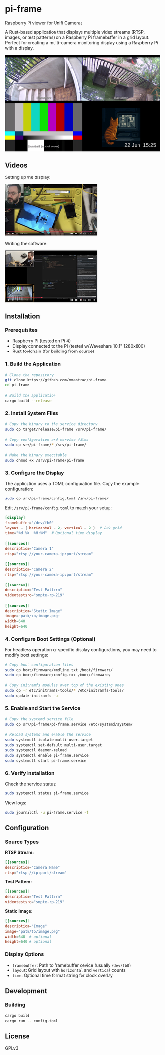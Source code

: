 # pi-frame
Raspberry Pi viewer for Unifi Cameras

A Rust-based application that displays multiple video streams (RTSP, images, or test patterns) on a Raspberry Pi framebuffer in a grid layout. Perfect for creating a multi-camera monitoring display using a Raspberry Pi with a display.

![screenshot](./docs/screenshot.png)

## Videos

Setting up the display:

<a href="https://www.youtube.com/watch?v=QM3KeK8U2nE"><img src="./docs/video1.jpg" width="300" alt="Video 1 thumbnail"></a>

Writing the software:

<a href="https://www.youtube.com/watch?v=UDPTQ9VW_7c"><img src="./docs/video2.jpg" width="300" alt="Video 2 thumbnail"></a>

## Installation

### Prerequisites

- Raspberry Pi (tested on Pi 4)
- Display connected to the Pi (tested w/Waveshare 10.1" 1280x800)
- Rust toolchain (for building from source)

### 1. Build the Application

```bash
# Clone the repository
git clone https://github.com/mmastrac/pi-frame
cd pi-frame

# Build the application
cargo build --release
```

### 2. Install System Files

```bash
# Copy the binary to the service directory
sudo cp target/release/pi-frame /srv/pi-frame/

# Copy configuration and service files
sudo cp srv/pi-frame/* /srv/pi-frame/

# Make the binary executable
sudo chmod +x /srv/pi-frame/pi-frame
```

### 3. Configure the Display

The application uses a TOML configuration file. Copy the example configuration:

```bash
sudo cp srv/pi-frame/config.toml /srv/pi-frame/
```

Edit `/srv/pi-frame/config.toml` to match your setup:

```toml
[display]
framebuffer="/dev/fb0"
layout = { horizontal = 2, vertical = 2 }  # 2x2 grid
time="%d %b  %H:%M"  # Optional time display

[[sources]]
description="Camera 1"
rtsp="rtsp://your-camera-ip:port/stream"

[[sources]]
description="Camera 2"
rtsp="rtsp://your-camera-ip:port/stream"

[[sources]]
description="Test Pattern"
videotestsrc="smpte-rp-219"

[[sources]]
description="Static Image"
image="path/to/image.png"
width=640
height=640
```

### 4. Configure Boot Settings (Optional)

For headless operation or specific display configurations, you may need to modify boot settings:

```bash
# Copy boot configuration files
sudo cp boot/firmware/cmdline.txt /boot/firmware/
sudo cp boot/firmware/config.txt /boot/firmware/

# Copy initramfs modules over top of the existing ones
sudo cp -r etc/initramfs-tools/* /etc/initramfs-tools/
sudo update-initramfs -u
```

### 5. Enable and Start the Service

```bash
# Copy the systemd service file
sudo cp srv/pi-frame/pi-frame.service /etc/systemd/system/

# Reload systemd and enable the service
sudo systemctl isolate multi-user.target
sudo systemctl set-default multi-user.target
sudo systemctl daemon-reload
sudo systemctl enable pi-frame.service
sudo systemctl start pi-frame.service
```

### 6. Verify Installation

Check the service status:

```bash
sudo systemctl status pi-frame.service
```

View logs:

```bash
sudo journalctl -u pi-frame.service -f
```

## Configuration

### Source Types

**RTSP Stream:**
```toml
[[sources]]
description="Camera Name"
rtsp="rtsp://ip:port/stream"
```

**Test Pattern:**
```toml
[[sources]]
description="Test Pattern"
videotestsrc="smpte-rp-219"
```

**Static Image:**
```toml
[[sources]]
description="Image"
image="path/to/image.png"
width=640  # optional
height=640 # optional
```

### Display Options

- `framebuffer`: Path to framebuffer device (usually `/dev/fb0`)
- `layout`: Grid layout with `horizontal` and `vertical` counts
- `time`: Optional time format string for clock overlay

## Development

### Building

```bash
cargo build
cargo run -- config.toml
```

## License

GPLv3

